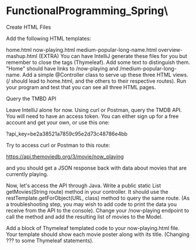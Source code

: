 # FunctionalProgramming_Spring\
Create HTML Files  

Add the following HTML templates:

home.html
now-playing.html
medium-popular-long-name.html
overview-mashup.html (EXTRA)
You can have IntelliJ generate these files for you but remember to close the tags (Thymeleaf). Add some text to distinguish them. "Home" should have links to /now-playing and /medium-popular-long-name. Add a simple @Controller class to serve up these three HTML views. (/ should lead to home.html, and the others to their respective routes). Run your program and test that you can see all three HTML pages.

Query the TMBD API  

Leave IntelliJ alone for now. Using curl or Postman, query the TMDB API. You will need to have an access token. You can either sign up for a free account and get your own, or use this one:

?api_key=be2a38521a7859c95e2d73c48786e4bb

Try to access curl or Postman to this route:

https://api.themoviedb.org/3/movie/now_playing

and you should get a JSON response back with data about movies that are currently playing.

Now, let's access the API through Java. Write a public static List<Movie> getMovies(String route) method in your controller. It should use the restTemplate.getForObject(URL, class) method to query the same route. (As a troubleshooting step, you may wish to add code to print the data you receive from the API to the console). Change your /now-playing endpoint to call the method and add the resulting list of movies to the Model.

Add a block of Thymeleaf templated code to your now-playing.html file. Your template should show each movie poster along with its title. (Changing ??? to some Thymeleaf statements).
